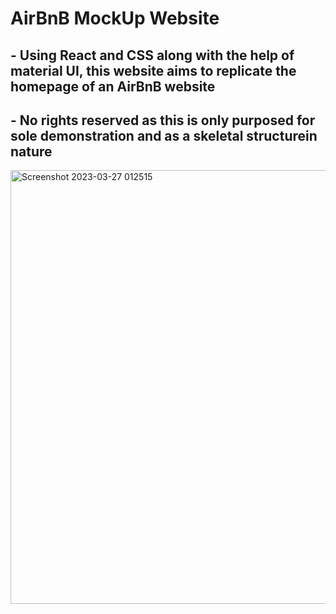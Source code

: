 # AirBnB MockUp Website

## - Using React and CSS along with the help of material UI, this website aims to replicate the homepage of an AirBnB website
## - No rights reserved as this is only purposed for sole demonstration and as a skeletal structurein nature 

<img width="694" alt="Screenshot 2023-03-27 012515" src="https://user-images.githubusercontent.com/44045456/227884766-ba0ddb19-2c87-4a63-9c89-c715bdbb40e1.png">
